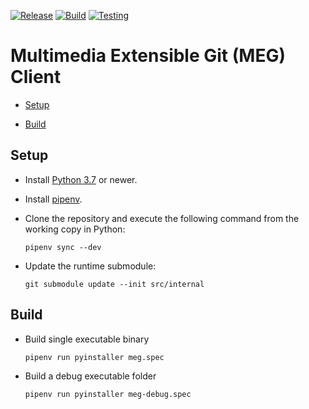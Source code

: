 [![Release](https://github.com/MultimediaExtensibleGit/Client/workflows/Release/badge.svg?event=release)](https://github.com/MultimediaExtensibleGit/Client/releases/latest) [![Build](https://github.com/MultimediaExtensibleGit/Client/workflows/Build/badge.svg?branch=master)](https://github.com/MultimediaExtensibleGit/Client/actions/) [![Testing](https://github.com/MultimediaExtensibleGit/Client/workflows/Testing/badge.svg?branch=testing)](https://github.com/MultimediaExtensibleGit/Client/actions/)

# Multimedia Extensible Git (MEG) Client

* [Setup](#setup)

* [Build](#build)

## Setup

* Install [Python 3.7](https://www.python.org/downloads/) or newer.

* Install [pipenv](https://packaging.python.org/tutorials/managing-dependencies/).

* Clone the repository and execute the following command from the working copy in Python:

  `pipenv sync --dev`

* Update the runtime submodule:

  `git submodule update --init src/internal`

## Build

* Build single executable binary

  `pipenv run pyinstaller meg.spec`

* Build a debug executable folder

  `pipenv run pyinstaller meg-debug.spec`
